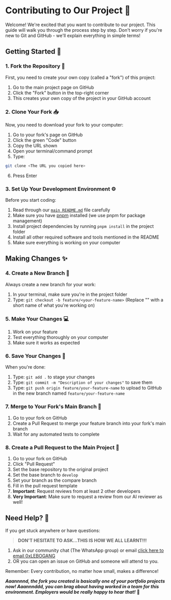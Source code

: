 # Contributing to Our Project 🚀

Welcome! We're excited that you want to contribute to our project. This guide will walk you through the process step by step. Don't worry if you're new to Git and GitHub - we'll explain everything in simple terms!

## Getting Started 🎯

### 1. Fork the Repository 🍴

First, you need to create your own copy (called a "fork") of this project:

1. Go to the main project page on GitHub
2. Click the "Fork" button in the top-right corner
3. This creates your own copy of the project in your GitHub account

### 2. Clone Your Fork 📥

Now, you need to download your fork to your computer:

1. Go to your fork's page on GitHub
2. Click the green "Code" button
3. Copy the URL shown
4. Open your terminal/command prompt
5. Type:

```bash
git clone <The URL you copied here>
```

6. Press Enter

### 3. Set Up Your Development Environment ⚙️

Before you start coding:

1. Read through our [`main README.md`](./README.md) file carefully
2. Make sure you have [pnpm](https://pnpm.io/) installed (we use pnpm for package management)
3. Install project dependencies by running `pnpm install` in the project folder
4. Install all other required software and tools mentioned in the README
5. Make sure everything is working on your computer

## Making Changes ✨

### 4. Create a New Branch 🌿

Always create a new branch for your work:

1. In your terminal, make sure you're in the project folder
2. Type: `git checkout -b feature/<your-feature-name>`
   (Replace "<your-feature-name>" with a short name of what you're working on)

### 5. Make Your Changes 💻

1. Work on your feature
2. Test everything thoroughly on your computer
3. Make sure it works as expected

### 6. Save Your Changes 💾

When you're done:

1. Type: `git add .` to stage your changes
2. Type: `git commit -m "Description of your changes"` to save them
3. Type: `git push origin feature/your-feature-name` to upload to GitHub in the new branch named `feature/your-feature-name`

### 7. Merge to Your Fork's Main Branch 🔄

1. Go to your fork on GitHub
2. Create a Pull Request to merge your feature branch into your fork's main branch
3. Wait for any automated tests to complete

### 8. Create a Pull Request to the Main Project 🎉

1. Go to your fork on GitHub
2. Click "Pull Request"
3. Set the base repository to the original project
4. Set the base branch to `develop`
5. Set your branch as the compare branch
6. Fill in the pull request template
7. **Important**: Request reviews from at least 2 other developers
8. **Very Important**: Make sure to request a review from our AI reviewer as well!

## Need Help? 🤝

If you get stuck anywhere or have questions:

> **DON'T HESITATE TO ASK...THIS IS HOW WE ALL LEARNT!!!**

1. Ask in our community chat (The WhatsApp group) or email [click here to email 0xLEBOGANG](mailto:dev.phoshoko.ml@gmail.com)
2. OR you can open an issue on GitHub and someone will attend to you.

Remember: Every contribution, no matter how small, makes a difference!

**_Aaannnnd, the fork you created is basically one of your portfolio projects now! Aaannnddd, you can brag about having worked in a team for this environment. Employers would be really happy to hear that!_** 🌟
